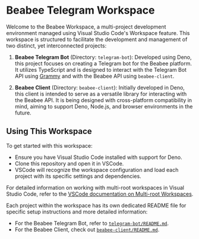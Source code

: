 # Beabee Telegram Workspace

Welcome to the Beabee Workspace, a multi-project development environment managed using Visual Studio Code's Workspace feature. This workspace is structured to facilitate the development and management of two distinct, yet interconnected projects:

1. **Beabee Telegram Bot** (Directory: `telegram-bot`): Developed using Deno, this project focuses on creating a Telegram bot for the Beabee platform. It utilizes TypeScript and is designed to interact with the Telegram Bot API using [Grammy](https://grammy.dev/) and with the Beabee API using `beabee-client`.

2. **Beabee Client** (Directory: `beabee-client`): Initially developed in Deno, this client is intended to serve as a versatile library for interacting with the Beabee API. It is being designed with cross-platform compatibility in mind, aiming to support Deno, Node.js, and browser environments in the future.

## Using This Workspace

To get started with this workspace:

- Ensure you have Visual Studio Code installed with support for Deno.
- Clone this repository and open it in VSCode.
- VSCode will recognize the workspace configuration and load each project with its specific settings and dependencies.

For detailed information on working with multi-root workspaces in Visual Studio Code, refer to the [VSCode documentation on Multi-root Workspaces](https://code.visualstudio.com/docs/editor/multi-root-workspaces).

Each project within the workspace has its own dedicated README file for specific setup instructions and more detailed information:

- For the Beabee Telegram Bot, refer to [`telegram-bot/README.md`](./telegram-bot).
- For the Beabee Client, check out [`beabee-client/README.md`](./beabee-client).